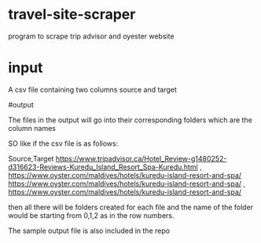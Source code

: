# travel-site-scraper
program to scrape trip advisor and oyester website


# input

A csv file containing two columns source and target

#output

The files in the output will go into their corresponding folders which are the column names

SO like if the csv file is as follows:

Source,Target
https://www.tripadvisor.ca/Hotel_Review-g1480252-d316623-Reviews-Kuredu_Island_Resort_Spa-Kuredu.html  ,   https://www.oyster.com/maldives/hotels/kuredu-island-resort-and-spa/
https://www.oyster.com/maldives/hotels/kuredu-island-resort-and-spa/  ,   https://www.oyster.com/maldives/hotels/kuredu-island-resort-and-spa/

then all there will be folders created for each file and the name of the folder would be starting from 0,1,2 as in the row numbers.


The sample output file is also included in the repo


 
 
  

